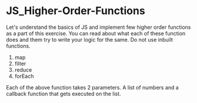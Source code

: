 # JS_Higher-Order-Functions

Let's understand the basics of JS and implement few higher order functions as a part of this exercise. You can read about what each of these function does and them try to write your logic for the same. Do not use inbuilt functions.

1. map
2. filter
3. reduce
4. forEach
   
Each of the above function takes 2 parameters. A list of numbers and a callback function that gets executed on the list.
